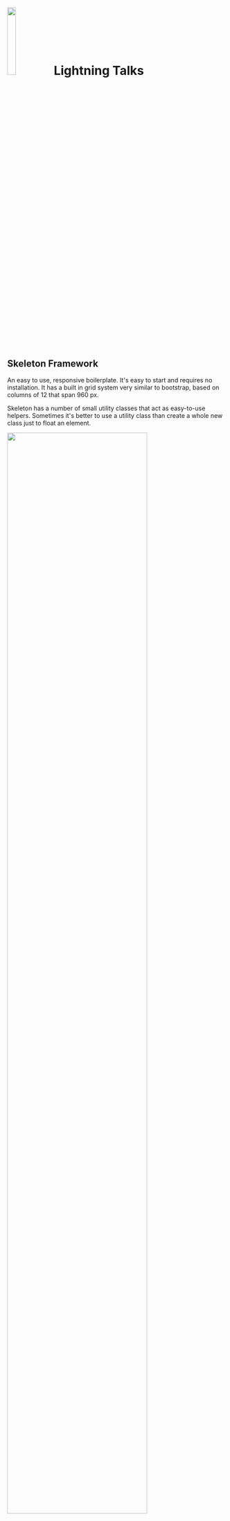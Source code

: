 
# <img src="http://i.imgur.com/QcRSowW.png" width="20%"> Lightning Talks

## Skeleton Framework

An easy to use, responsive boilerplate. It's easy to start and requires no installation. 
It has a built in grid system very similar to bootstrap, based on columns of 12 that span 960 px.

Skeleton has a number of small utility classes that act as easy-to-use helpers. Sometimes it's better to use a utility class than create a whole new class just to float an element.

<img src="http://i.imgur.com/jh0oFA2.png" width="80%">
